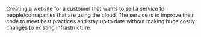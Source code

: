 Creating a website for a customer that wants to sell a service to people/comapanies that are using the cloud. The service is to improve their code to meet best practices and stay up to date without making huge costly changes to existing infrastructure.
